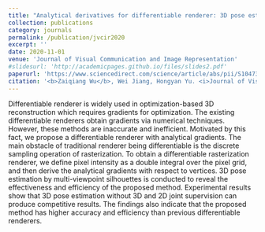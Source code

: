 ```yaml
---
title: "Analytical derivatives for differentiable renderer: 3D pose estimation by silhouette consistency"
collection: publications
category: journals
permalink: /publication/jvcir2020
excerpt: ''
date: 2020-11-01
venue: 'Journal of Visual Communication and Image Representation'
#slidesurl: 'http://academicpages.github.io/files/slides2.pdf'
paperurl: 'https://www.sciencedirect.com/science/article/abs/pii/S1047320320301851'
citation: '<b>Zaiqiang Wu</b>, Wei Jiang, Hongyan Yu. <i>Journal of Visual Communication and Image Representation</i>. 2020.'
---
```


Differentiable renderer is widely used in optimization-based 3D reconstruction which requires gradients for optimization. The existing differentiable renderers obtain gradients via numerical techniques. However, these methods are inaccurate and inefficient. Motivated by this fact, we propose a differentiable renderer with analytical gradients. The main obstacle of traditional renderer being differentiable is the discrete sampling operation of rasterization. To obtain a differentiable rasterization renderer, we define pixel intensity as a double integral over the pixel grid, and then derive the analytical gradients with respect to vertices. 3D pose estimation by multi-viewpoint silhouettes is conducted to reveal the effectiveness and efficiency of the proposed method. Experimental results show that 3D pose estimation without 3D and 2D joint supervision can produce competitive results. The findings also indicate that the proposed method has higher accuracy and efficiency than previous differentiable renderers.